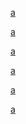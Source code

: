 [a](https://example.com/)<br>

<a href="https://example.com/">a</a><br>

<a href="hTtps://example.com">a</a><br>

<a href=" hTtps://example.com">a</a><br>

<a href="a:">a</a><br>

<a href=" javAscript:alert(1)">a</a><br>
